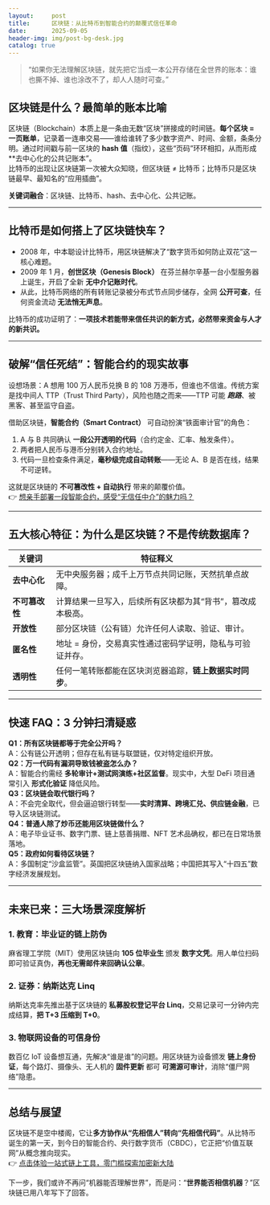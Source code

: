 ```yaml
---
layout:     post
title:      区块链：从比特币到智能合约的颠覆式信任革命
date:       2025-09-05
header-img: img/post-bg-desk.jpg
catalog: true
---
```


> “如果你无法理解区块链，就先把它当成一本公开存储在全世界的账本：谁也撕不掉、谁也涂改不了，却人人随时可查。”

## 区块链是什么？最简单的账本比喻  
区块链（Blockchain）本质上是一条由无数“区块”拼接成的时间链。**每个区块 = 一页账单**，记录着一连串交易——谁给谁转了多少数字资产、时间、金额，条条分明。通过时间戳与前一区块的 **hash 值**（指纹），这些“页码”环环相扣，从而形成 **去中心化的公共记账本”。  
比特币的出现让区块链第一次被大众知晓，但区块链 ≠ 比特币；比特币只是区块链最早、最知名的“应用插曲”。

**关键词融合**：区块链、比特币、hash、去中心化、公共记账。

---

## 比特币是如何搭上了区块链快车？  
- 2008 年，中本聪设计比特币，用区块链解决了“数字货币如何防止双花”这一核心难题。  
- 2009 年 1 月，**创世区块（Genesis Block）** 在芬兰赫尔辛基一台小型服务器上诞生，开启了全新 **无中介记账时代**。  
- 从此，比特币网络的所有转账记录被分布式节点同步储存，全网 **公开可查**，任何资金流动 **无法悄无声息**。  

比特币的成功证明了：**一项技术若能带来信任共识的新方式，必然带来资金与人才的新共识。**

---

## 破解“信任死结”：智能合约的现实故事  
设想场景：A 想用 100 万人民币兑换 B 的 108 万港币，但谁也不信谁。传统方案是找中间人 TTP（Trust Third Party），风险也随之而来——TTP 可能 ***跑路***、被黑客、甚至监守自盗。

借助区块链，**智能合约（Smart Contract）** 可自动扮演“铁面审计官”的角色：  
1. A 与 B 共同确认 **一段公开透明的代码**（合约定金、汇率、触发条件）。  
2. 两者把人民币与港币分别转入合约地址。  
3. 代码一旦检查条件满足，**毫秒级完成自动转账**——无论 A、B 是否在线，结果不可逆转。  

这就是区块链的 **不可篡改性 + 自动执行** 带来的颠覆价值。  
👉 [想亲手部署一段智能合约，感受“无信任中介”的魅力吗？](https://okxdog.com/)

---

## 五大核心特征：为什么是区块链？不是传统数据库？

| 关键词 | 特征释义 |
| --- | --- |
| **去中心化** | 无中央服务器；成千上万节点共同记账，天然抗单点故障。 |
| **不可篡改性** | 计算结果一旦写入，后续所有区块都为其“背书”，篡改成本极高。 |
| **开放性** | 部分区块链（公有链）允许任何人读取、验证、审计。 |
| **匿名性** | 地址 = 身份，交易真实性通过密码学证明，隐私与可验证并存。 |
| **透明性** | 任何一笔转账都能在区块浏览器追踪，**链上数据实时同步**。 |

---

## 快速 FAQ：3 分钟扫清疑惑

**Q1：所有区块链都等于完全公开吗？**  
A：公有链公开透明；但存在私有链与联盟链，仅对特定组织开放。  
**Q2：万一代码有漏洞导致钱被盗怎么办？**  
A：智能合约需经 **多轮审计+测试网演练+社区监督**。现实中，大型 DeFi 项目通常引入 **形式化验证** 降低风险。  
**Q3：区块链会取代银行吗？**  
A：不会完全取代，但会逼迫银行转型——**实时清算、跨境汇兑、供应链金融**，已导入区块链测试。  
**Q4：普通人除了炒币还能用区块链做什么？**  
A：电子毕业证书、数字门票、链上慈善捐赠、NFT 艺术品确权，都已在日常场景落地。  
**Q5：政府如何看待区块链？**  
A：多国制定“沙盒监管”。英国把区块链纳入国家战略；中国把其写入“十四五”数字经济发展规划。

---

## 未来已来：三大场景深度解析

### 1. 教育：毕业证的链上防伪
麻省理工学院（MIT）使用区块链向 **105 位毕业生** 颁发 **数字文凭**。用人单位扫码即可验证真伪，**再也无需邮件来回确认公章**。

### 2. 证券：纳斯达克 Linq  
纳斯达克率先推出基于区块链的 **私募股权登记平台 Linq**，交易记录可一分钟内完成结算，**把 T+3 压缩到 T+0**。

### 3. 物联网设备的可信身份  
数百亿 IoT 设备想互通，先解决“谁是谁”的问题。用区块链为设备颁发 **链上身份证**，每个路灯、摄像头、无人机的 **固件更新** 都可 **可溯源可审计**，消除“僵尸网络”隐患。

---

## 总结与展望  
区块链不是空中楼阁，它让**多方协作从“先相信人”转向“先相信代码”**。从比特币诞生的第一天，到今日的智能合约、央行数字货币（CBDC），它正把“价值互联网”从概念推向现实。  
👉 [点击体验一站式链上工具，零门槛探索加密新大陆](https://okxdog.com/)  

下一步，我们或许不再问“机器能否理解世界”，而是问：“**世界能否相信机器**？”区块链已用八年写下了回答。